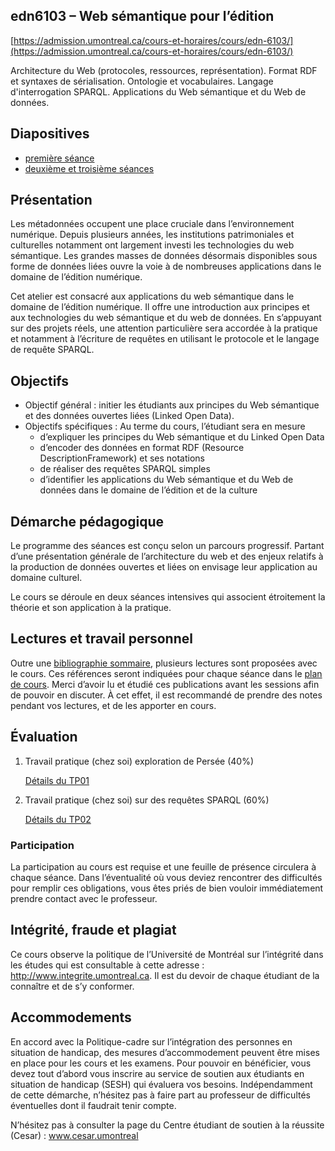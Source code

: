 ## edn6103 – Web sémantique pour l’édition

[https://admission.umontreal.ca/cours-et-horaires/cours/edn-6103/](https://admission.umontreal.ca/cours-et-horaires/cours/edn-6103/)

Architecture du Web (protocoles, ressources, représentation). Format RDF et syntaxes de sérialisation. Ontologie et vocabulaires. Langage d'interrogation SPARQL. Applications du Web sémantique et du Web de données.

## Diapositives

- [première séance](edn6103-01.html)
- [deuxième et troisième séances](edn6103-02.html)

## Présentation

Les métadonnées occupent une place cruciale dans l’environnement numérique. Depuis plusieurs années, les institutions patrimoniales et culturelles notamment ont largement investi les technologies du web sémantique. Les grandes masses de données désormais disponibles sous forme de données liées ouvre la voie à de nombreuses applications dans le domaine de l’édition numérique.

Cet atelier est consacré aux applications du web sémantique dans le domaine de l’édition numérique. Il offre une introduction aux principes et aux technologies du web sémantique et du web de données. En s’appuyant sur des projets réels, une attention particulière sera accordée à la pratique et notamment à l’écriture de requêtes en utilisant le protocole et le langage de requête SPARQL.

## Objectifs

- Objectif général : initier les étudiants aux principes du Web sémantique et des données ouvertes liées (Linked Open Data).
- Objectifs spécifiques : Au terme du cours, l’étudiant sera en mesure
  - d’expliquer les principes du Web sémantique et du Linked Open Data
  - d’encoder des données en format RDF (Resource DescriptionFramework) et ses notations
  - de réaliser des requêtes SPARQL simples
  - d’identifier les applications du Web sémantique et du Web de données dans le domaine de l’édition et de la culture

## Démarche pédagogique

Le programme des séances est conçu selon un parcours progressif. Partant d’une présentation générale de l’architecture du web et des enjeux relatifs à la production de données ouvertes et liées on envisage leur application au domaine culturel.

Le cours se déroule en deux séances intensives qui associent étroitement la théorie et son application à la pratique.

## Lectures et travail personnel

Outre une [bibliographie sommaire](bibliographie.md), plusieurs lectures sont proposées avec le cours. Ces références seront indiquées pour chaque séance dans le [plan de cours](edn6103.md). 
Merci d’avoir lu et étudié ces publications avant les sessions afin de pouvoir en discuter. À cet effet, il est recommandé de prendre des notes pendant vos lectures, et de les apporter en cours.

## Évaluation

1. Travail pratique (chez soi)     exploration de Persée (40%)

   [Détails du TP01](edn6103-tp01.md)

2. Travail pratique (chez soi)     sur des requêtes SPARQL (60%)

   [Détails du TP02](edn6103-tp02.md)

### Participation

La participation au cours est requise et une feuille de présence circulera à chaque séance.
Dans l’éventualité où vous deviez rencontrer des difficultés pour remplir ces obligations, vous êtes priés de bien vouloir immédiatement prendre contact avec le professeur.

## Intégrité, fraude et plagiat

Ce cours observe la politique de l’Université de Montréal sur l’intégrité dans les études qui est consultable à cette adresse : http://www.integrite.umontreal.ca. Il est du devoir de chaque étudiant de la connaître et de s’y conformer.

## Accommodements

En accord avec la Politique-cadre sur l’intégration des personnes en situation de handicap, des mesures d’accommodement peuvent être mises en place pour les cours et les examens.
Pour pouvoir en bénéficier, vous devez tout d’abord vous inscrire au service de soutien aux étudiants en situation de handicap (SESH) qui évaluera vos besoins.
Indépendamment de cette démarche, n’hésitez pas à faire part au professeur de difficultés éventuelles dont il faudrait tenir compte.

N’hésitez pas à consulter la page du Centre étudiant de soutien à la réussite (Cesar) : www.cesar.umontreal
